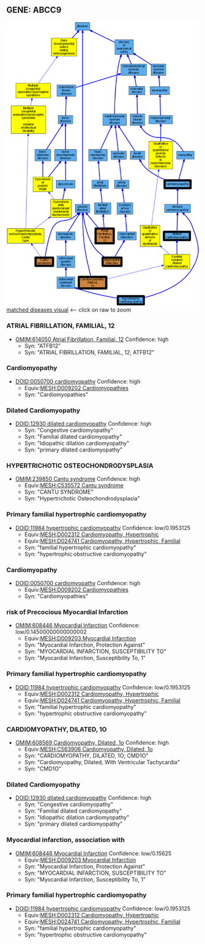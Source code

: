 
## GENE: ABCC9

![image](ABCC9.png)
[matched diseases visual](ABCC9.png)  <-- click on raw to zoom


### ATRIAL FIBRILLATION, FAMILIAL, 12
 * [OMIM:614050 Atrial Fibrillation, Familial, 12](http://beta.monarchinitiative.org/disease/OMIM:614050) Confidence: high
    * Syn: "ATFB12"
    * Syn: "ATRIAL FIBRILLATION, FAMILIAL, 12; ATFB12"

### Cardiomyopathy
 * [DOID:0050700 cardiomyopathy](http://beta.monarchinitiative.org/disease/DOID:0050700) Confidence: high
    * Equiv:[MESH:D009202 Cardiomyopathies](http://beta.monarchinitiative.org/disease/MESH:D009202)
    * Syn: "Cardiomyopathies"

### Dilated Cardiomyopathy
 * [DOID:12930 dilated cardiomyopathy](http://beta.monarchinitiative.org/disease/DOID:12930) Confidence: high
    * Syn: "Congestive cardiomyopathy"
    * Syn: "Familial dilated cardiomyopathy"
    * Syn: "Idiopathic dilation cardiomyopathy"
    * Syn: "primary dilated cardiomyopathy"

### HYPERTRICHOTIC OSTEOCHONDRODYSPLASIA
 * [OMIM:239850 Cantu syndrome](http://beta.monarchinitiative.org/disease/OMIM:239850) Confidence: high
    * Equiv:[MESH:C535572 Cantu syndrome](http://beta.monarchinitiative.org/disease/MESH:C535572)
    * Syn: "CANTU SYNDROME"
    * Syn: "Hypertrichotic Osteochondrodysplasia"

### Primary familial hypertrophic cardiomyopathy
 * [DOID:11984 hypertrophic cardiomyopathy](http://beta.monarchinitiative.org/disease/DOID:11984) Confidence: low/0.1953125
    * Equiv:[MESH:D002312 Cardiomyopathy, Hypertrophic](http://beta.monarchinitiative.org/disease/MESH:D002312)
    * Equiv:[MESH:D024741 Cardiomyopathy, Hypertrophic, Familial](http://beta.monarchinitiative.org/disease/MESH:D024741)
    * Syn: "familial hypertrophic cardiomyopathy"
    * Syn: "hypertrophic obstructive cardiomyopathy"

### Cardiomyopathy
 * [DOID:0050700 cardiomyopathy](http://beta.monarchinitiative.org/disease/DOID:0050700) Confidence: high
    * Equiv:[MESH:D009202 Cardiomyopathies](http://beta.monarchinitiative.org/disease/MESH:D009202)
    * Syn: "Cardiomyopathies"

### risk of Precocious Myocardial Infarction
 * [OMIM:608446 Myocardial Infarction](http://beta.monarchinitiative.org/disease/OMIM:608446) Confidence: low/0.14500000000000002
    * Equiv:[MESH:D009203 Myocardial Infarction](http://beta.monarchinitiative.org/disease/MESH:D009203)
    * Syn: "Myocardial Infarction, Protection Against"
    * Syn: "MYOCARDIAL INFARCTION, SUSCEPTIBILITY TO"
    * Syn: "Myocardial Infarction, Susceptibility To, 1"

### Primary familial hypertrophic cardiomyopathy
 * [DOID:11984 hypertrophic cardiomyopathy](http://beta.monarchinitiative.org/disease/DOID:11984) Confidence: low/0.1953125
    * Equiv:[MESH:D002312 Cardiomyopathy, Hypertrophic](http://beta.monarchinitiative.org/disease/MESH:D002312)
    * Equiv:[MESH:D024741 Cardiomyopathy, Hypertrophic, Familial](http://beta.monarchinitiative.org/disease/MESH:D024741)
    * Syn: "familial hypertrophic cardiomyopathy"
    * Syn: "hypertrophic obstructive cardiomyopathy"

### CARDIOMYOPATHY, DILATED, 1O
 * [OMIM:608569 Cardiomyopathy, Dilated, 1o](http://beta.monarchinitiative.org/disease/OMIM:608569) Confidence: high
    * Equiv:[MESH:C563906 Cardiomyopathy, Dilated, 1o](http://beta.monarchinitiative.org/disease/MESH:C563906)
    * Syn: "CARDIOMYOPATHY, DILATED, 1O; CMD1O"
    * Syn: "Cardiomyopathy, Dilated, With Ventricular Tachycardia"
    * Syn: "CMD1O"

### Dilated Cardiomyopathy
 * [DOID:12930 dilated cardiomyopathy](http://beta.monarchinitiative.org/disease/DOID:12930) Confidence: high
    * Syn: "Congestive cardiomyopathy"
    * Syn: "Familial dilated cardiomyopathy"
    * Syn: "Idiopathic dilation cardiomyopathy"
    * Syn: "primary dilated cardiomyopathy"

### Myocardial infarction, association with
 * [OMIM:608446 Myocardial Infarction](http://beta.monarchinitiative.org/disease/OMIM:608446) Confidence: low/0.15625
    * Equiv:[MESH:D009203 Myocardial Infarction](http://beta.monarchinitiative.org/disease/MESH:D009203)
    * Syn: "Myocardial Infarction, Protection Against"
    * Syn: "MYOCARDIAL INFARCTION, SUSCEPTIBILITY TO"
    * Syn: "Myocardial Infarction, Susceptibility To, 1"

### Primary familial hypertrophic cardiomyopathy
 * [DOID:11984 hypertrophic cardiomyopathy](http://beta.monarchinitiative.org/disease/DOID:11984) Confidence: low/0.1953125
    * Equiv:[MESH:D002312 Cardiomyopathy, Hypertrophic](http://beta.monarchinitiative.org/disease/MESH:D002312)
    * Equiv:[MESH:D024741 Cardiomyopathy, Hypertrophic, Familial](http://beta.monarchinitiative.org/disease/MESH:D024741)
    * Syn: "familial hypertrophic cardiomyopathy"
    * Syn: "hypertrophic obstructive cardiomyopathy"
